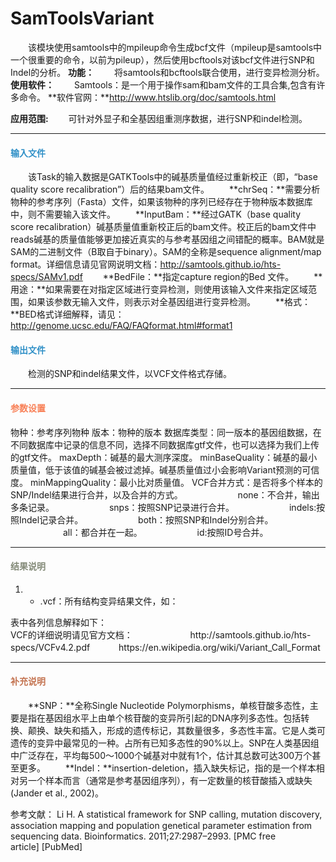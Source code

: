 # SamToolsVariant
　　该模块使用samtools中的mpileup命令生成bcf文件（mpileup是samtools中一个很重要的命令，以前为pileup），然后使用bcftools对该bcf文件进行SNP和Indel的分析。
**功能：**
　　将samtools和bcftools联合使用，进行变异检测分析。
**使用软件：**
　　Samtools：是一个用于操作sam和bam文件的工具合集,包含有许多命令。
  **软件官网：**http://www.htslib.org/doc/samtools.html

**应用范围:**
　　可针对外显子和全基因组重测序数据，进行SNP和indel检测。
***
#### **<i class="glyphicon glyphicon-log-in" aria-hidden="true" style="color:#3090C7"></i><span style="color:#3090C7"> 输入文件**
　　该Task的输入数据是GATKTools中的碱基质量值经过重新校正（即，“base quality score recalibration”）后的结果bam文件。
　　**chrSeq：**需要分析物种的参考序列（Fasta）文件，如果该物种的序列已经存在于物种版本数据库中，则不需要输入该文件。
　　**InputBam：**经过GATK（base quality score recalibration）碱基质量值重新校正后的bam文件。校正后的bam文件中reads碱基的质量值能够更加接近真实的与参考基因组之间错配的概率。BAM就是SAM的二进制文件（B取自于binary）。SAM的全称是sequence alignment/map format。详细信息请见官网说明文档：http://samtools.github.io/hts-specs/SAMv1.pdf
　　**BedFile：**指定capture region的Bed 文件。
　　**用途：**如果需要在对指定区域进行变异检测，则使用该输入文件来指定区域范围，如果该参数无输入文件，则表示对全基因组进行变异检测。
　　**格式：**BED格式详细解释，请见：http://genome.ucsc.edu/FAQ/FAQformat.html#format1
#### **<i class="glyphicon glyphicon-log-out" aria-hidden="true" style="color:#3090C7"></i><span style="color:#3090C7"> 输出文件**
　　检测的SNP和indel结果文件，以VCF文件格式存储。

***
#### **<i class="fa fa-cog" aria-hidden="true" style="color:#F88158"></i> <span style="color:#F88158">参数设置**
<label id='species'>物种：</label>参考序列物种
<label id='speciesVersion'>版本：</label>物种的版本
<label id='dbType'>数据库类型：</label>同一版本的基因组数据，在不同数据库中记录的信息不同，选择不同数据库gtf文件，也可以选择为我们上传的gtf文件。
<label id='maxdp'>maxDepth：</label>碱基的最大测序深度。
<label id='minbq'>minBaseQuality：</label>碱基的最小质量值，低于该值的碱基会被过滤掉。碱基质量值过小会影响Variant预测的可信度。
<label id='minmq'>minMappingQuality：</label>最小比对质量值。
<label id='bcfMergeType'>VCF合并方式：</label>是否将多个样本的SNP/Indel结果进行合并，以及合并的方式。
　　　　　　none：不合并，输出多条记录。
　　　　　　snps：按照SNP记录进行合并。
　　　　　　indels:按照Indel记录合并。
　　　　　　both：按照SNP和Indel分别合并。
　　　　　　all：都合并在一起。
　　　　　　id:按照ID号合并。

***
#### **<i class="fa fa-file-text" aria-hidden="true" style="color:#848b79"></i><span style="color:#848b79"> 结果说明**
1) * .vcf：所有结构变异结果文件，如：
<div style="text-align:center"><img data-src="2.png" width="750px" ></img></div>
表中各列信息解释如下：
<div style="text-align:center"><img data-src="3.png" width="450px"  ></img></div>
VCF的详细说明请见官方文档： 　　　
　　　http://samtools.github.io/hts-specs/VCFv4.2.pdf
　　　https://en.wikipedia.org/wiki/Variant_Call_Format

***
#### **<span class="glyphicon glyphicon-paperclip" aria-hidden="true" style="color:#C47451"></span></i><span style="color:#C47451">  补充说明**
　　**SNP：**全称Single Nucleotide Polymorphisms，单核苷酸多态性，主要是指在基因组水平上由单个核苷酸的变异所引起的DNA序列多态性。包括转换、颠换、缺失和插入，形成的遗传标记，其数量很多，多态性丰富。它是人类可遗传的变异中最常见的一种。占所有已知多态性的90%以上。SNP在人类基因组中广泛存在，平均每500～1000个碱基对中就有1个，估计其总数可达300万个甚至更多。 
　　**Indel：**insertion-deletion，插入缺失标记，指的是一个样本相对另一个样本而言（通常是参考基因组序列），有一定数量的核苷酸插入或缺失(Jander et al., 2002)。

参考文献：
Li H. A statistical framework for SNP calling, mutation discovery, association mapping and population genetical parameter estimation from sequencing data. Bioinformatics. 2011;27:2987–2993. [PMC free article] [PubMed]
